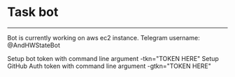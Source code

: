 # Task bot
****

Bot is currently working on aws ec2 instance. Telegram username: @AndHWStateBot

Setup bot token with command line argument -tkn="TOKEN HERE"
Setup GitHub Auth token with command line argument -gtkn="TOKEN HERE"

<!--STATUS=DONE-->


